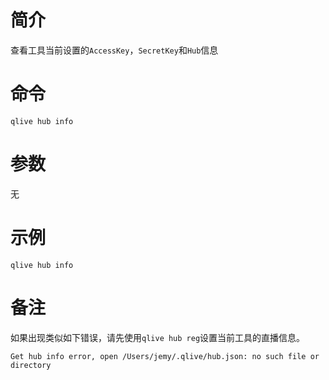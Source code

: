 # 简介

查看工具当前设置的`AccessKey`，`SecretKey`和`Hub`信息

# 命令

```
qlive hub info
```

# 参数

无

# 示例

```
qlive hub info
```

# 备注

如果出现类似如下错误，请先使用`qlive hub reg`设置当前工具的直播信息。

```
Get hub info error, open /Users/jemy/.qlive/hub.json: no such file or directory
```